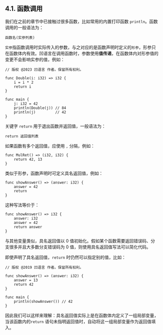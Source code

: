 ## 4.1. 函数调用

我们在之前的章节中已接触过很多函数，比如常用的内置打印函数 `println`。函数调用的一般语法为：

`函数名(实参列表)`

`实参`指函数调用时实际传入的参数，与之对应的是函数声明时定义的`形参`，形参只在函数体内有效。凹语言在调用函数时，参数使用**值传递**，在函数体内对形参值的变更不会影响实参的值，例如：

```wa
// 版权 @2023 凹语言 作者。保留所有权利。

func Double(i: i32) => i32 {
    i = i * 2
    return i
}

func main {
    j: i32 = 42
    println(Double(j)) // 84
    println(j)         // 42
}
```

关键字 `return` 用于退出函数并返回值，一般语法为：
```wa
return 返回值列表
```

如果函数有多个返回值，应使用 `,` 分隔，例如：

```wa
func MulRet() => (i32, i32) {
    return 42, 13
}
```

类似于形参，函数声明时可定义具名返回值，例如：
```wa
func showAnswer() => (answer: i32) {
    answer = 42
    return
}
```

这种写法等价于：
```wa
func showAnswer() => i32 {
    answer: i32
    answer = 42
    return answer
}
```

与其他变量类似，具名返回值以 0 值初始化。假如某个函数需要返回错误码、分支很多并且大多数分支错误码为 0 值，则使用具名返回值写法可以简化代码。

即使声明了具名返回值，`return` 时仍然可以指定别的值，比如：
```wa
// 版权 @2019 凹语言 作者。保留所有权利。

func showAnswer() => (answer: i32) {
    answer = 13
    return 42
}

func main {
    println(showAnswer()) // 42
}
```

因此我们可以这样来理解：具名返回值实际上是在函数体内定义了一组局部变量，当该函数内的`return` 语句未指明返回值时，自动将这一组局部变量作为返回值填入。